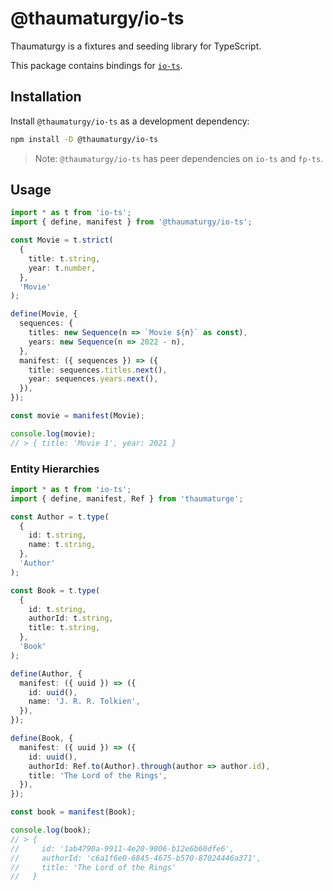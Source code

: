 # @thaumaturgy/io-ts

Thaumaturgy is a fixtures and seeding library for TypeScript.

This package contains bindings for [`io-ts`](https://github.com/gcanti/io-ts).

## Installation

Install `@thaumaturgy/io-ts` as a development dependency:

```sh
npm install -D @thaumaturgy/io-ts
```

> Note: `@thaumaturgy/io-ts` has peer dependencies on `io-ts` and `fp-ts`.

## Usage

```ts
import * as t from 'io-ts';
import { define, manifest } from '@thaumaturgy/io-ts';

const Movie = t.strict(
  {
    title: t.string,
    year: t.number,
  },
  'Movie'
);

define(Movie, {
  sequences: {
    titles: new Sequence(n => `Movie ${n}` as const),
    years: new Sequence(n => 2022 - n),
  },
  manifest: ({ sequences }) => ({
    title: sequences.titles.next(),
    year: sequences.years.next(),
  }),
});

const movie = manifest(Movie);

console.log(movie);
// > { title: 'Movie 1', year: 2021 }
```

### Entity Hierarchies

```ts
import * as t from 'io-ts';
import { define, manifest, Ref } from 'thaumaturge';

const Author = t.type(
  {
    id: t.string,
    name: t.string,
  },
  'Author'
);

const Book = t.type(
  {
    id: t.string,
    authorId: t.string,
    title: t.string,
  },
  'Book'
);

define(Author, {
  manifest: ({ uuid }) => ({
    id: uuid(),
    name: 'J. R. R. Tolkien',
  }),
});

define(Book, {
  manifest: ({ uuid }) => ({
    id: uuid(),
    authorId: Ref.to(Author).through(author => author.id),
    title: 'The Lord of the Rings',
  }),
});

const book = manifest(Book);

console.log(book);
// > {
//     id: '1ab4790a-9911-4e20-9006-b12e6b60dfe6',
//     authorId: 'c6a1f6e0-6845-4675-b570-87024446a371',
//     title: 'The Lord of the Rings'
//   }
```
